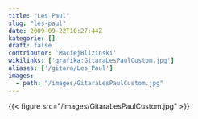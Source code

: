 ```yaml
---
title: "Les Paul"
slug: "les-paul"
date: 2009-09-22T10:27:44Z
kategorie: []
draft: false
contributor: 'MaciejBlizinski'
wikilinks: ['grafika:GitaraLesPaulCustom.jpg']
aliases: ['/gitara/Les_Paul']
images:
  - path: "/images/GitaraLesPaulCustom.jpg"
---
```

{{< figure src="/images/GitaraLesPaulCustom.jpg" >}}